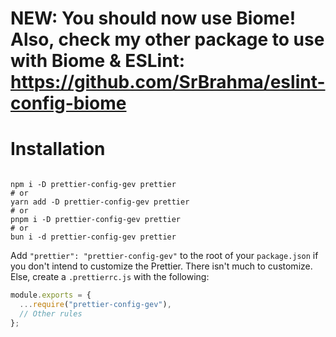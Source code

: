 # NEW: You should now use Biome! Also, check my other package to use with Biome & ESLint: https://github.com/SrBrahma/eslint-config-biome

# Installation

```shell

npm i -D prettier-config-gev prettier
# or
yarn add -D prettier-config-gev prettier
# or
pnpm i -D prettier-config-gev prettier
# or
bun i -d prettier-config-gev prettier
```

Add `"prettier": "prettier-config-gev"` to the root of your `package.json` if you don't intend to customize the Prettier. There isn't much to customize. Else, create a `.prettierrc.js` with the following:

```js
module.exports = {
  ...require("prettier-config-gev"),
  // Other rules
};
```
